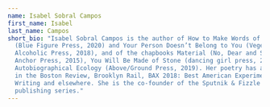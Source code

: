 ```yaml
---
name: Isabel Sobral Campos
first_name: Isabel
last_name: Campos
short_bio: "Isabel Sobral Campos is the author of How to Make Words of Rubble
  (Blue Figure Press, 2020) and Your Person Doesn’t Belong to You (Vegetarian
  Alcoholic Press, 2018), and of the chapbooks Material (No, Dear and Small
  Anchor Press, 2015), You Will Be Made of Stone (dancing girl press, 2018), and
  Autobiographical Ecology (Above/Ground Press, 2019). Her poetry has appeared
  in the Boston Review, Brooklyn Rail, BAX 2018: Best American Experimental
  Writing and elsewhere. She is the co-founder of the Sputnik & Fizzle
  publishing series."
---
```

